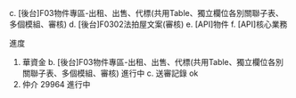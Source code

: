 c. [後台]F03物件專區-出租、出售、代標(共用Table、獨立欄位各別關聯子表、多個模組、審核)
d. [後台]F0302法拍屋文案(審核)
e. [API]物件
f. [API]核心業務

進度

1. 華資金 
   b. [後台]F03物件專區-出租、出售、代標(共用Table、獨立欄位各別關聯子表、多個模組、審核) 進行中
   c. 送審記錄 ok
2. 仲介 29964 進行中
